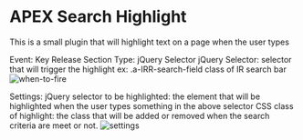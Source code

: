 # APEX Search Highlight
 This is a small plugin that will highlight text on a page when the user types
 
Event: Key Release
Section Type: jQuery Selector
jQuery Selector: selector that will trigger the highlight ex: .a-IRR-search-field class of IR search bar
![when-to-fire](https://user-images.githubusercontent.com/5824892/156163306-5e780754-82fc-47d5-bbae-cbce7b1007fa.png)

Settings:
jQuery selector to be highlighted: the element that will be highlighted when the user types something in the above selector
CSS class of highlight: the class that will be added or removed when the search criteria are meet or not.
![settings](https://user-images.githubusercontent.com/5824892/156163313-2357742d-08a7-439b-b433-eee301509570.png)
